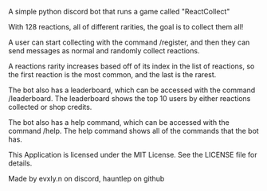 A simple python discord bot that runs a game called "ReactCollect"

With 128 reactions, all of different rarities, the goal is to collect them all!

A user can start collecting with the command /register, and then they can send messages as normal and randomly collect reactions.

A reactions rarity increases based off of its index in the list of reactions, so the first reaction is the most common, and the last is the rarest.

The bot also has a leaderboard, which can be accessed with the command /leaderboard. The leaderboard shows the top 10 users by either reactions collected or shop credits.

The bot also has a help command, which can be accessed with the command /help. The help command shows all of the commands that the bot has.

This Application is licensed under the MIT License. See the LICENSE file for details.

Made by evxly.n on discord, hauntlep on github
